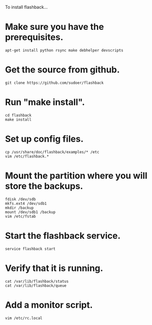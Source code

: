 
To install flashback...

# Make sure you have the prerequisites.

    apt-get install python rsync make debhelper devscripts

# Get the source from github.

    git clone https://github.com/sudoer/flashback

# Run "make install".

    cd flashback
    make install

# Set up config files.

    cp /usr/share/doc/flashback/examples/* /etc
    vim /etc/flashback.*

# Mount the partition where you will store the backups.

    fdisk /dev/sdb
    mkfs.ext4 /dev/sdb1
    mkdir /backup
    mount /dev/sdb1 /backup
    vim /etc/fstab

# Start the flashback service.

    service flashback start

# Verify that it is running.

    cat /var/lib/flashback/status
    cat /var/lib/flashback/queue

# Add a monitor script.

    vim /etc/rc.local




